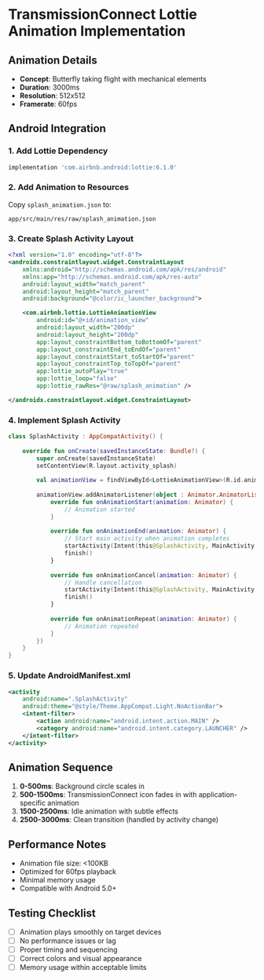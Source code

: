# TransmissionConnect Lottie Animation Implementation

## Animation Details
- **Concept**: Butterfly taking flight with mechanical elements
- **Duration**: 3000ms
- **Resolution**: 512x512
- **Framerate**: 60fps

## Android Integration

### 1. Add Lottie Dependency
```gradle
implementation 'com.airbnb.android:lottie:6.1.0'
```

### 2. Add Animation to Resources
Copy `splash_animation.json` to:
```
app/src/main/res/raw/splash_animation.json
```

### 3. Create Splash Activity Layout
```xml
<?xml version="1.0" encoding="utf-8"?>
<androidx.constraintlayout.widget.ConstraintLayout 
    xmlns:android="http://schemas.android.com/apk/res/android"
    xmlns:app="http://schemas.android.com/apk/res-auto"
    android:layout_width="match_parent"
    android:layout_height="match_parent"
    android:background="@color/ic_launcher_background">

    <com.airbnb.lottie.LottieAnimationView
        android:id="@+id/animation_view"
        android:layout_width="200dp"
        android:layout_height="200dp"
        app:layout_constraintBottom_toBottomOf="parent"
        app:layout_constraintEnd_toEndOf="parent"
        app:layout_constraintStart_toStartOf="parent"
        app:layout_constraintTop_toTopOf="parent"
        app:lottie_autoPlay="true"
        app:lottie_loop="false"
        app:lottie_rawRes="@raw/splash_animation" />

</androidx.constraintlayout.widget.ConstraintLayout>
```

### 4. Implement Splash Activity
```kotlin
class SplashActivity : AppCompatActivity() {
    
    override fun onCreate(savedInstanceState: Bundle?) {
        super.onCreate(savedInstanceState)
        setContentView(R.layout.activity_splash)
        
        val animationView = findViewById<LottieAnimationView>(R.id.animation_view)
        
        animationView.addAnimatorListener(object : Animator.AnimatorListener {
            override fun onAnimationStart(animation: Animator) {
                // Animation started
            }
            
            override fun onAnimationEnd(animation: Animator) {
                // Start main activity when animation completes
                startActivity(Intent(this@SplashActivity, MainActivity::class.java))
                finish()
            }
            
            override fun onAnimationCancel(animation: Animator) {
                // Handle cancellation
                startActivity(Intent(this@SplashActivity, MainActivity::class.java))
                finish()
            }
            
            override fun onAnimationRepeat(animation: Animator) {
                // Animation repeated
            }
        })
    }
}
```

### 5. Update AndroidManifest.xml
```xml
<activity
    android:name=".SplashActivity"
    android:theme="@style/Theme.AppCompat.Light.NoActionBar">
    <intent-filter>
        <action android:name="android.intent.action.MAIN" />
        <category android:name="android.intent.category.LAUNCHER" />
    </intent-filter>
</activity>
```

## Animation Sequence
1. **0-500ms**: Background circle scales in
2. **500-1500ms**: TransmissionConnect icon fades in with application-specific animation
3. **1500-2500ms**: Idle animation with subtle effects
4. **2500-3000ms**: Clean transition (handled by activity change)

## Performance Notes
- Animation file size: <100KB
- Optimized for 60fps playback
- Minimal memory usage
- Compatible with Android 5.0+

## Testing Checklist
- [ ] Animation plays smoothly on target devices
- [ ] No performance issues or lag
- [ ] Proper timing and sequencing
- [ ] Correct colors and visual appearance
- [ ] Memory usage within acceptable limits
